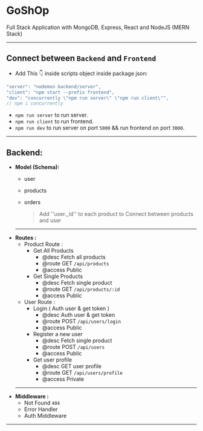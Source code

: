 # **GoShOp**
Full Stack Application with MongoDB, Express, React and NodeJS (MERN Stack)

---
## **Connect between `Backend` and `Frontend`**
   - Add This 👇 inside scripts object inside package json: 
   ```js
   "server": "nodemon backend/server",
   "client": "npm start --prefix frontend",
   "dev": "concurrently \"npm run server\" \"npm run client\"",
   // npm i concurrently
   ```
   - `npm run server` to run server.
   - `npm run client` to run frontend.
   - `npm run dev` to run server on port `5000` && run frontend on port `3000`.

---
## **Backend:**
   - **Model (Schema):**
      - user
      - products
      - orders

         > Add ''user._id'' to each product to Connect between products and user 
       ---
   - **Routes :**
      - Product Route :
         - Get All Products 
            -  @desc     Fetch all products
            -  @route    GET `/api/products`
            -  @access   Public
         - Get Single Products    
            -  @desc     Fetch single product
            -  @route    GET `/api/products/:id`
            -  @access   Public
      - User Route :
         - Login ( Auth user & get token ) 
            -  @desc     Auth user & get token
            -  @route    POST `/api/users/login`
            -  @access   Public
         - Register a new user    
            -  @desc     Fetch single product
            -  @route    POST `/api/users`
            -  @access   Public
         - Get user profile    
            -  @desc     GET user profile
            -  @route    GET `/api/users/profile`
            -  @access   Private
       ---
   - **Middleware :**
      - Not Found `404`
      - Error Handler
      - Auth Middleware
---




